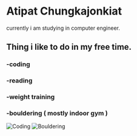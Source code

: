 # Atipat Chungkajonkiat
currently i am studying in computer engineer.

## Thing i like to do in my free time.
### -coding
### -reading
### -weight training
### -bouldering ( mostly indoor gym )

![Coding](https://media.giphy.com/media/qgQUggAC3Pfv687qPC/giphy.gif) ![Bouldering](https://media.discordapp.net/attachments/533284317200252939/1408550686764957746/IMG_6337.jpg?ex=68aa268d&is=68a8d50d&hm=7d663928da90c0c0b3b7294a60e0c88153d24d0a276ee196864566738b0c3884&=&format=webp&width=544&height=967)
